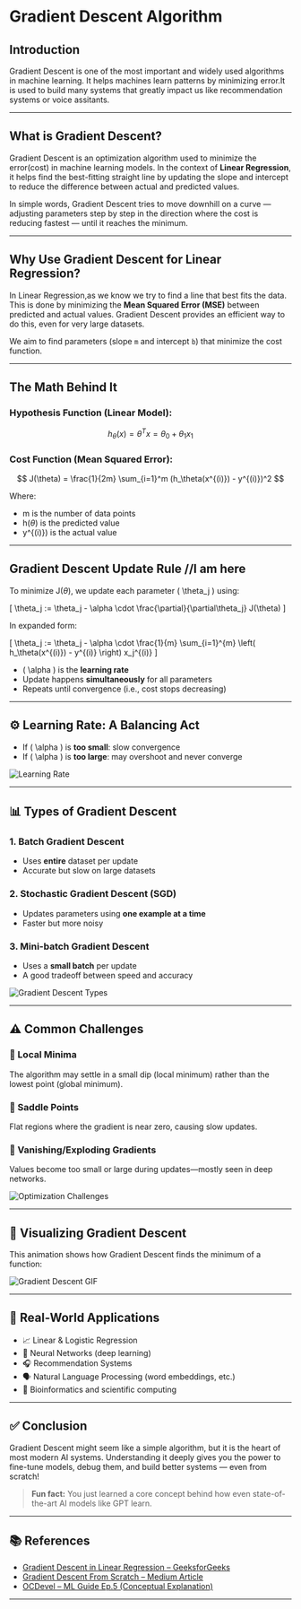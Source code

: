 # Gradient Descent Algorithm

## Introduction

Gradient Descent is one of the most important and widely used algorithms in machine learning. It helps machines learn patterns by minimizing error.It is used to build many systems that greatly impact us like recommendation systems or voice assitants.

---

## What is Gradient Descent?

Gradient Descent is an optimization algorithm used to minimize the error(cost) in machine learning models. In the context of **Linear Regression**, it helps find the best-fitting straight line by updating the slope and intercept to reduce the difference between actual and predicted values.

In simple words, Gradient Descent tries to move downhill on a curve — adjusting parameters step by step in the direction where the cost is reducing fastest — until it reaches the minimum.

---

## Why Use Gradient Descent for Linear Regression?

In Linear Regression,as we know we try to find a line that best fits the data. This is done by minimizing the **Mean Squared Error (MSE)** between predicted and actual values. Gradient Descent provides an efficient way to do this, even for very large datasets.

We aim to find parameters (slope `m` and intercept `b`) that minimize the cost function.

---

## The Math Behind It

### Hypothesis Function (Linear Model):

$$ h_\theta(x) = \theta^Tx = \theta_0 + \theta_1x_1$$

### Cost Function (Mean Squared Error):

$$ J(\theta) = \frac{1}{2m} \sum_{i=1}^m (h_\theta(x^{(i)}) - y^{(i)})^2 $$

Where:
- m is the number of data points
- h($\theta$) is the predicted value
- y^{(i)}) is the actual value

---

## Gradient Descent Update Rule    //I am here

To minimize J($\theta$), we update each parameter \( \theta_j \) using:

\[
\theta_j := \theta_j - \alpha \cdot \frac{\partial}{\partial\theta_j} J(\theta)
\]

In expanded form:

\[
\theta_j := \theta_j - \alpha \cdot \frac{1}{m} \sum_{i=1}^{m} \left( h_\theta(x^{(i)}) - y^{(i)} \right) x_j^{(i)}
\]

- \( \alpha \) is the **learning rate**
- Update happens **simultaneously** for all parameters
- Repeats until convergence (i.e., cost stops decreasing)

---

## ⚙️ Learning Rate: A Balancing Act

- If \( \alpha \) is **too small**: slow convergence
- If \( \alpha \) is **too large**: may overshoot and never converge

![Learning Rate](https://www.jeremyjordan.me/content/images/2018/02/Screen-Shot-2018-02-24-at-11.47.09-AM.png)

---

## 📊 Types of Gradient Descent

### 1. **Batch Gradient Descent**
- Uses **entire** dataset per update
- Accurate but slow on large datasets

### 2. **Stochastic Gradient Descent (SGD)**
- Updates parameters using **one example at a time**
- Faster but more noisy

### 3. **Mini-batch Gradient Descent**
- Uses a **small batch** per update
- A good tradeoff between speed and accuracy

![Gradient Descent Types](https://www.researchgate.net/publication/334413028/figure/fig1/AS:779880535744512@1562861971284/Comparison-of-the-convergence-of-SGD-vs-Batch-Gradient-Descent-Left-SGD-fluctuates.png)

---

## ⚠️ Common Challenges

### 🔸 Local Minima
The algorithm may settle in a small dip (local minimum) rather than the lowest point (global minimum).

### 🔸 Saddle Points
Flat regions where the gradient is near zero, causing slow updates.

### 🔸 Vanishing/Exploding Gradients
Values become too small or large during updates—mostly seen in deep networks.

![Optimization Challenges](https://developers.google.com/static/machine-learning/crash-course/images/OptimizerDiagram.svg)

---

## 👀 Visualizing Gradient Descent

This animation shows how Gradient Descent finds the minimum of a function:

![Gradient Descent GIF](https://miro.medium.com/max/1400/1*f9a162GhpMbiTVTAua_lLQ.gif)

---

## 🧪 Real-World Applications

- 📈 Linear & Logistic Regression
- 🧠 Neural Networks (deep learning)
- 🎧 Recommendation Systems
- 🗣️ Natural Language Processing (word embeddings, etc.)
- 🧬 Bioinformatics and scientific computing

---

## ✅ Conclusion

Gradient Descent might seem like a simple algorithm, but it is the heart of most modern AI systems. Understanding it deeply gives you the power to fine-tune models, debug them, and build better systems — even from scratch!

> **Fun fact:** You just learned a core concept behind how even state-of-the-art AI models like GPT learn.

---

## 📚 References

- [Gradient Descent in Linear Regression – GeeksforGeeks](https://www.geeksforgeeks.org/machine-learning/gradient-descent-in-linear-regression/)
- [Gradient Descent From Scratch – Medium Article](https://medium.com/@ilmunabid/implement-gradient-descent-in-linear-regression-from-scratch-using-python-96bdae3d832f)
- [OCDevel – ML Guide Ep.5 (Conceptual Explanation)](https://ocdevel.com/mlg/5)

---

